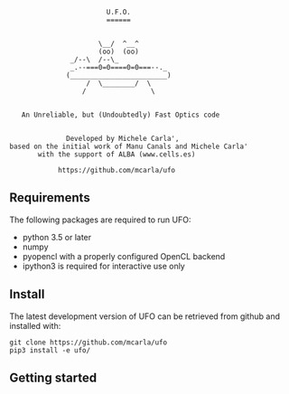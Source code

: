                             U.F.O.
                            ======
 
 
                          \__/  ^__^
                          (oo)  (oo)
                   _/--\  /--\_
                   _.--===0=0====0=0===--._
                  (________________________)
                       /  \________/  \
                      /                \
 
 
       An Unreliable, but (Undoubtedly) Fast Optics code


                  Developed by Michele Carla',
    based on the initial work of Manu Canals and Michele Carla'
           with the support of ALBA (www.cells.es)

                https://github.com/mcarla/ufo


Requirements
------------
The following packages are required to run UFO:

- python 3.5 or later
- numpy
- pyopencl with a properly configured OpenCL backend
- ipython3 is required for interactive use only


Install
-------
The latest development version of UFO can be retrieved from github and installed with:

```
git clone https://github.com/mcarla/ufo
pip3 install -e ufo/
```


Getting started
---------------


